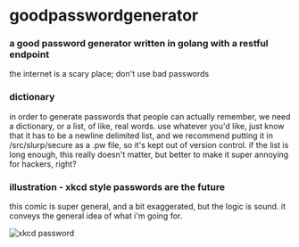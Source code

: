 # goodpasswordgenerator

### a good password generator written in golang with a restful endpoint

the internet is a scary place; don't use bad passwords

### dictionary

in order to generate passwords that people can actually remember, we need a dictionary, or a list, of like, real words. use whatever you'd like, just know that it has to be a newline delimited list, and we recommend putting it in /src/slurp/secure as a .pw file, so it's kept out of version control. if the list is long enough, this really doesn't matter, but better to make it super annoying for hackers, right?


### illustration - xkcd style passwords are the future

this comic is super general, and a bit exaggerated, but the logic is sound. it conveys the general idea of what i'm going for.

![xkcd password](https://imgs.xkcd.com/comics/password_strength.png)
